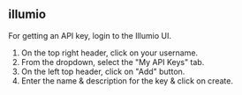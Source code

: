 ## illumio

For getting an API key, login to the Illumio UI.
1) On the top right header, click on your username. 
2) From the dropdown, select the "My API Keys" tab. 
3) On the left top header, click on "Add" button. 
4) Enter the name & description for the key & click on create.
